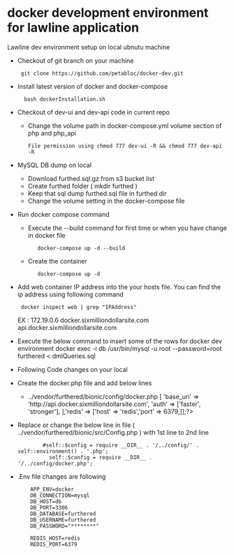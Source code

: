 
# docker development environment for lawline application

Lawline dev environment setup on local ubnutu machine

 - Checkout of git branch on your machine

     	git clone https://github.com/petabloc/docker-dev.git

 - Install latest version of docker and docker-compose

		 bash dockerInstallation.sh

 - Checkout of dev-ui and dev-api code in current repo

      - Change the volume path in docker-compose.yml volume section of php and php_api

        	File permission using chmod 777 dev-ui -R && chmod 777 dev-api -R

 - MySQL DB dump on local

    - Download furthed.sql.gz from s3 bucket list
    - Create furthed folder ( mkdir furthed )
    - Keep that sql dump furthed.sql file in furthed dir
    - Change the volume setting in the docker-compose file

 - Run docker compose command

   - Execute the --build command for first time or when you have change in docker file

			docker-compose up -d --build

   - Create the container

			docker-compose up -d

 - Add web container IP address into the your hosts file. You can find the ip address using following command

        docker inspect web | grep "IPAddress"

    EX : 172.19.0.6 docker.sixmilliondollarsite.com api.docker.sixmilliondollarsite.com

 - Execute the below command to insert some of the rows for docker dev environment
        docker exec -i db /usr/bin/mysql -u root --password=root furthered < dmlQueries.sql

- Following Code changes on your local
 - Create the docker.php file and add below lines
   - ../vendor/furthered/bionic/config/docker.php
		   <?php return ['api' => [ 'base_uri' => 'http://api.docker.sixmilliondollarsite.com', 'auth' => ['faster', 'stronger'], ],'redis' => ['host' => 'redis','port' => 6379,]];?>

 - Replace or change the below line in file ( ../vendor/furthered/bionic/src/Config.php )  with 1st line to 2nd line

               #self::$config = require __DIR__ . '/../config/' . self::environment() . '.php';
                 self::$config = require __DIR__ . '/../config/docker.php';

 - .Env file changes are following

		   APP_ENV=docker
		   DB_CONNECTION=mysql
		   DB_HOST=db
		   DB_PORT=3306
		   DB_DATABASE=furthered
		   DB_USERNAME=furthered
		   DB_PASSWORD="********"

		   REDIS_HOST=redis
		   REDIS_PORT=6379

